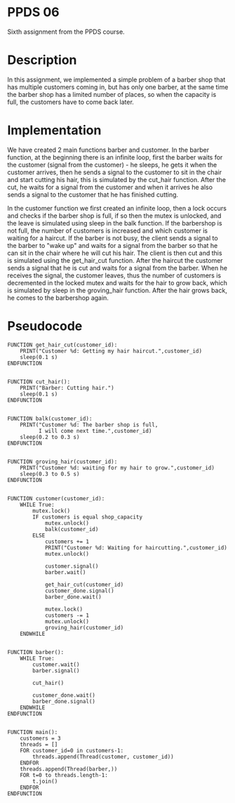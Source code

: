 # PPDS 06
Sixth assignment from the PPDS course.

# Description
In this assignment, we implemented a simple problem of a barber shop that has multiple customers coming in, but 
has only one barber, at the same time the barber shop has a limited number of places, so when the capacity is full, the customers
have to come back later.

# Implementation
We have created 2 main functions barber and customer. In the barber function, at the beginning there is an infinite loop, first the barber waits for the customer (signal
from the customer) - he sleeps, he gets it when the customer arrives, then he sends a signal to the customer to sit in the chair and start cutting his hair,
this is simulated by the cut_hair function. After the cut, he waits for a signal from the customer and when it arrives he also sends a signal to the customer that he has finished cutting.

In the customer function we first created an infinite loop, then a lock occurs and checks if the barber shop is full, if so
then the mutex is unlocked, and the leave is simulated using sleep in the balk function. If the barbershop is not full, the number of customers is increased and
which customer is waiting for a haircut. If the barber is not busy, the client sends a signal to the barber to "wake up" and waits for a signal from the barber
so that he can sit in the chair where he will cut his hair. The client is then cut and this is simulated using the get_hair_cut function. After the haircut
the customer sends a signal that he is cut and waits for a signal from the barber. When he receives the signal, the customer leaves, thus the number of customers is decremented in the locked mutex
and waits for the hair to grow back, which is simulated by sleep in the groving_hair function. After the hair grows back, he comes to the barbershop again.

# Pseudocode
```
FUNCTION get_hair_cut(customer_id):
    PRINT("Customer %d: Getting my hair haircut.",customer_id)
    sleep(0.1 s)
ENDFUNCTION


FUNCTION cut_hair():
    PRINT("Barber: Cutting hair.")
    sleep(0.1 s)
ENDFUNCTION


FUNCTION balk(customer_id):
    PRINT("Customer %d: The barber shop is full,
          I will come next time.",customer_id)
    sleep(0.2 to 0.3 s)
ENDFUNCTION


FUNCTION groving_hair(customer_id):
    PRINT("Customer %d: waiting for my hair to grow.",customer_id)
    sleep(0.3 to 0.5 s)
ENDFUNCTION


FUNCTION customer(customer_id):
    WHILE True:
        mutex.lock()
        IF customers is equal shop_capacity
            mutex.unlock()
            balk(customer_id)
        ELSE
            customers += 1
            PRINT("Customer %d: Waiting for haircutting.",customer_id)
            mutex.unlock()

            customer.signal()
            barber.wait()

            get_hair_cut(customer_id)
            customer_done.signal()
            barber_done.wait()

            mutex.lock()
            customers -= 1
            mutex.unlock()
            groving_hair(customer_id)
    ENDWHILE


FUNCTION barber():
    WHILE True:
        customer.wait()
        barber.signal()

        cut_hair()

        customer_done.wait()
        barber_done.signal()
    ENDWHILE
ENDFUNCTION


FUNCTION main():
    customers = 3
    threads = []
    FOR customer_id=0 in customers-1:
        threads.append(Thread(customer, customer_id))
    ENDFOR
    threads.append(Thread(barber,))
    FOR t=0 to threads.length-1:
        t.join()
    ENDFOR
ENDFUNCTION


```